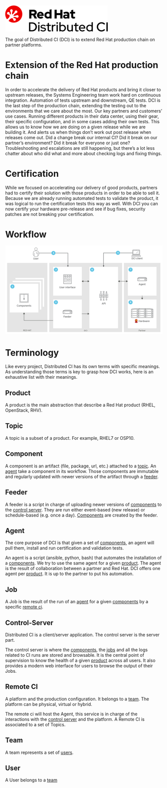 ![image](./logo.png)

The goal of Distributed CI (DCI) is to extend Red Hat production chain on partner platforms.


# Extension of the Red Hat production chain

In order to accelerate the delivery of Red Hat products and bring it closer to upstream releases, the Systems Engineering team work hard on continuous integration. Automation of tests upstream and downstream, QE tests. DCI is the last step of the production chain, extending the testing out to the environments that we care about the most. Our key partners and customers’ use cases. Running different products in their data center, using their gear, their specific configuration, and in some cases adding their own tests. This allows us to know how we are doing on a given release while we are building it. And alerts us when things don’t work out post release when releases come out. Did a change break our internal CI? Did it break on our partner’s environment? Did it break for everyone or just one? Troubleshooting and escalations are still happening, but there’s a lot less chatter about who did what and more about checking logs and fixing things.


# Certification

While we focused on accelerating our delivery of good products, partners had to certify their solution with those products in order to be able to sell it. Because we are already running automated tests to validate the product, it was logical to run the certification tests this way as well. With DCI you can now certify your hardware pre-release and see if bug fixes, security patches are not breaking your certification.

# Workflow

![image](./workflow.png)


# Terminology

Like every project, Distributed CI has its own terms with specific meanings. As understanding those terms is key to grasp how DCI works, here is an exhaustive list with their meanings.

## Product

A product is the main abstraction that describe a Red Hat product (RHEL, OpenStack, RHV).

## Topic

A topic is a subset of a product. For example, RHEL7 or OSP10.

## Component

A component is an artifact (file, package, url, etc.) attached to a [topic](#topic). An [agent](#agent) take a component in its workflow. Those components are immutable and regularly updated with newer versions of the artifact through a [feeder](#feeder).

## Feeder

A feeder is a script in charge of uploading newer versions of [components](#component) to the [control server](#control-server). They are run either event-based (new release) or schedule-based (e.g. once a day). [Components](#component) are created by the feeder.

## Agent

The core purpose of DCI is that given a set of [components](#component), an agent will pull them, install and run certification and validation tests.

An agent is a script (ansible, python, bash) that automates the installation of a [components](#component). We try to use the same agent for a given [product](#product). The agent is the result of collaboration between a partner and Red Hat. DCI offers one agent per [product](#product). It is up to the partner to put his automation.

## Job

A Job is the result of the run of an [agent](#agent) for a given [components](#component) by a specific [remote ci](#remote-ci).

## Control-Server

Distributed CI is a client/server application. The control server is the server part.

The control server is where the [components](#component), the [jobs](#job) and all the logs related to CI runs are stored and browsable. It is the central point of supervision to know the health of a given [product](#product) across all users. It also provides a modern web interface for users to browse the output of their Jobs.

## Remote CI

A platform and the production configuration. It belongs to a [team](#team). The platform can be physical, virtual or hybrid.

The remote ci will host the Agent, this service is in charge of the interactions with the [control server](#control-server) and the platform. A Remote CI is associated to a set of Topics.

## Team

A team represents a set of [users](#user).

## User

A User belongs to a [team](#team)
